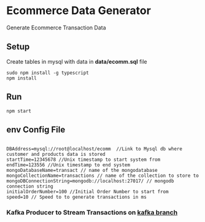 # Ecommerce Data Generator

Generate Ecommerce Transaction Data

## Setup

Create tables in mysql with data in **data/ecomm.sql** file

```
sudo npm install -g typescript
npm install
```

## Run

```
npm start
```

## env Config File

```

DBAddress=mysql://root@localhost/ecomm  //Link to Mysql db where customer and products data is stored
startTime=12345678 //Unix timestamp to start system from
endTime=123556 //Unix timestamp to end system
mongoDatabaseName=transact // name of the mongodatabase
mongoCollectionName=transactions // name of the collection to store to
mongoDBConnectionString=mongodb://localhost:27017/ // mongodb connection string 
initialOrderNumber=100 //Initial Order Number to start from
speed=10 // Speed to to generate transactions in ms

```


### Kafka Producer to Stream Transactions on [kafka branch](https://github.com/inf3cti0n95/EcommerceDataGenerator/tree/kafka)
